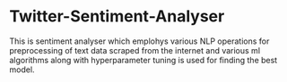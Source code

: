 # Twitter-Sentiment-Analyser
This is sentiment analyser which emplohys various NLP operations for preprocessing of text data scraped from the internet and various ml algorithms along with hyperparameter tuning is used for  finding the best model.

